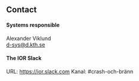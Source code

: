 ## Contact

#### Systems responsible
Alexander Viklund   
d-sys@d.kth.se

#### The IOR Slack
URL: https://ior.slack.com
Kanal: #crash-och-bränn
